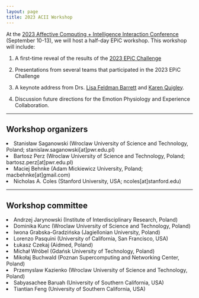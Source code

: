 ```yaml
---
layout: page
title: 2023 ACII Workshop
---
```


At the <a href = "https://acii-conf.net/">2023 Affective Computing + Intelligence Interaction Conference</a> (September 10-13), we will host a half-day EPiC workshop. This workshop will include:

1. A first-time reveal of the results of the <a href = "https://epic-collab.github.io/competition/">2023 EPiC Challenge</a>

2. Presentations from several teams that participated in the 2023 EPiC Challenge

3. A keynote address from Drs. <a href = "https://lisafeldmanbarrett.com/">Lisa Feldman Barrett</a> and <a href = "https://cos.northeastern.edu/people/karen-quigley/">Karen Quigley</a>.

4. Discussion future directions for the Emotion Physiology and Experience Collaboration.

***
## Workshop organizers

<li>Stanisław Saganowski (Wroclaw University of Science and Technology, Poland; stanislaw.saganowski[at]pwr.edu.pl)</li>

<li>Bartosz Perz (Wroclaw University of Science and Technology, Poland; bartosz.perz[at]pwr.edu.pl)</li>

<li>Maciej Behnke (Adam Mickiewicz University, Poland; macbehnke[at]gmail.com)</li>

<li>Nicholas A. Coles (Stanford University, USA; ncoles[at]stanford.edu)</li>


***
## Workshop committee

<li>Andrzej Jarynowski (Institute of Interdisciplinary Research, Poland)</li>

<li>Dominika Kunc (Wroclaw University of Science and Technology, Poland)</li>

<li>Iwona Grabska-Gradzińska (Jagiellonian University, Poland)</li>

<li>Lorenzo Pasquini (University of California, San Francisco, USA)</li>

<li>Łukasz Czekaj (Aidmed, Poland)</li>

<li>Michał Wróbel (Gdańsk University of Technology, Poland)</li>

<li>Mikołaj Buchwald (Poznan Supercomputing and Networking Center, Poland)</li>

<li>Przemyslaw Kazienko (Wroclaw University of Science and Technology, Poland)</li>

<li>Sabyasachee Baruah (University of Southern California, USA)</li>

<li>Tiantian Feng (University of Southern California, USA)</li>